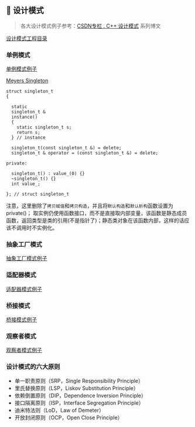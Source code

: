 
<a id="design-pattern"></a>

## 📏 设计模式

> 各大设计模式例子参考：[CSDN专栏 . C++ 设计模式](https://blog.csdn.net/liang19890820/article/details/66974516) 系列博文

[设计模式工程目录](DesignPattern)

### 单例模式

[单例模式例子](DesignPattern/SingletonPattern)

[Meyers Singleton](http://laristra.github.io/flecsi/src/developer-guide/patterns/meyers_singleton.html)

```
struct singleton_t
{

  static
  singleton_t &
  instance()
  {
    static singleton_t s;
    return s;
  } // instance

  singleton_t(const singleton_t &) = delete;
  singleton_t & operator = (const singleton_t &) = delete;

private:

  singleton_t() : value_(0) {}
  ~singleton_t() {}
  int value_;

}; // struct singleton_t
```
注意，这里删除了`拷贝赋值`和`拷贝构造`，并且将`默认构造`和`默认析构`函数设置为private()；
取实例仍使用函数接口，而不是直接取内部变量，该函数是静态成员函数，返回类型是类的引用(不是指针了)；静态类对象在该函数内部，这样的话应该不调用时不实例化。


### 抽象工厂模式

[抽象工厂模式例子](DesignPattern/AbstractFactoryPattern)

### 适配器模式

[适配器模式例子](DesignPattern/AdapterPattern)

### 桥接模式

[桥接模式例子](DesignPattern/BridgePattern)

### 观察者模式

[观察者模式例子](DesignPattern/ObserverPattern)

### 设计模式的六大原则

* 单一职责原则（SRP，Single Responsibility Principle）
* 里氏替换原则（LSP，Liskov Substitution Principle）
* 依赖倒置原则（DIP，Dependence Inversion Principle）
* 接口隔离原则（ISP，Interface Segregation Principle）
* 迪米特法则（LoD，Law of Demeter）
* 开放封闭原则（OCP，Open Close Principle）
